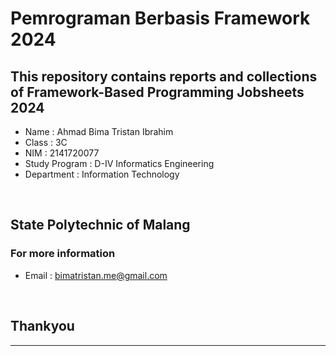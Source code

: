 # Pemrograman Berbasis Framework 2024

## **This repository contains reports and collections of Framework-Based Programming Jobsheets 2024**

- Name          : Ahmad Bima Tristan Ibrahim
- Class         : 3C
- NIM           : 2141720077
- Study Program : D-IV Informatics Engineering
- Department    : Information Technology

‎

## State Polytechnic of Malang
### For more information
- Email : bimatristan.me@gmail.com

‎

## Thankyou
--------------
